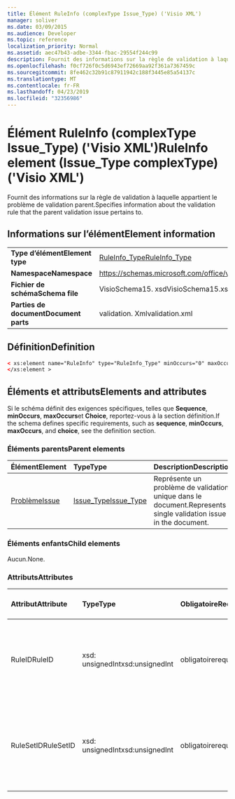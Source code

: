 ```yaml
---
title: Élément RuleInfo (complexType Issue_Type) ('Visio XML')
manager: soliver
ms.date: 03/09/2015
ms.audience: Developer
ms.topic: reference
localization_priority: Normal
ms.assetid: aec47b43-adbe-3344-fbac-29554f244c99
description: Fournit des informations sur la règle de validation à laquelle appartient le problème de validation parent.
ms.openlocfilehash: f0cf726f0c5d6943ef72669aa92f361a7367459c
ms.sourcegitcommit: 8fe462c32b91c87911942c188f3445e85a54137c
ms.translationtype: MT
ms.contentlocale: fr-FR
ms.lasthandoff: 04/23/2019
ms.locfileid: "32356986"
---
```

# <a name="ruleinfo-element-issuetype-complextype-visio-xml"></a><span data-ttu-id="70c75-103">Élément RuleInfo (complexType Issue_Type) ('Visio XML')</span><span class="sxs-lookup"><span data-stu-id="70c75-103">RuleInfo element (Issue_Type complexType) ('Visio XML')</span></span>

<span data-ttu-id="70c75-104">Fournit des informations sur la règle de validation à laquelle appartient le problème de validation parent.</span><span class="sxs-lookup"><span data-stu-id="70c75-104">Specifies information about the validation rule that the parent validation issue pertains to.</span></span>
  
## <a name="element-information"></a><span data-ttu-id="70c75-105">Informations sur l’élément</span><span class="sxs-lookup"><span data-stu-id="70c75-105">Element information</span></span>

|||
|:-----|:-----|
|<span data-ttu-id="70c75-106">**Type d’élément**</span><span class="sxs-lookup"><span data-stu-id="70c75-106">**Element type**</span></span> <br/> |[<span data-ttu-id="70c75-107">RuleInfo_Type</span><span class="sxs-lookup"><span data-stu-id="70c75-107">RuleInfo_Type</span></span>](ruleinfo_type-complextypevisio-xml.md) <br/> |
|<span data-ttu-id="70c75-108">**Namespace**</span><span class="sxs-lookup"><span data-stu-id="70c75-108">**Namespace**</span></span> <br/> |https://schemas.microsoft.com/office/visio/2012/main  <br/> |
|<span data-ttu-id="70c75-109">**Fichier de schéma**</span><span class="sxs-lookup"><span data-stu-id="70c75-109">**Schema file**</span></span> <br/> |<span data-ttu-id="70c75-110">VisioSchema15. xsd</span><span class="sxs-lookup"><span data-stu-id="70c75-110">VisioSchema15.xsd</span></span>  <br/> |
|<span data-ttu-id="70c75-111">**Parties de document**</span><span class="sxs-lookup"><span data-stu-id="70c75-111">**Document parts**</span></span> <br/> |<span data-ttu-id="70c75-112">validation. Xml</span><span class="sxs-lookup"><span data-stu-id="70c75-112">validation.xml</span></span>  <br/> |
   
## <a name="definition"></a><span data-ttu-id="70c75-113">Définition</span><span class="sxs-lookup"><span data-stu-id="70c75-113">Definition</span></span>

```XML
< xs:element name="RuleInfo" type="RuleInfo_Type" minOccurs="0" maxOccurs="1" >
</xs:element >
```

## <a name="elements-and-attributes"></a><span data-ttu-id="70c75-114">Éléments et attributs</span><span class="sxs-lookup"><span data-stu-id="70c75-114">Elements and attributes</span></span>

<span data-ttu-id="70c75-115">Si le schéma définit des exigences spécifiques, telles que **Sequence**, **minOccurs**, **maxOccurs**et **Choice**, reportez-vous à la section définition.</span><span class="sxs-lookup"><span data-stu-id="70c75-115">If the schema defines specific requirements, such as **sequence**, **minOccurs**, **maxOccurs**, and **choice**, see the definition section.</span></span> 
  
### <a name="parent-elements"></a><span data-ttu-id="70c75-116">Éléments parents</span><span class="sxs-lookup"><span data-stu-id="70c75-116">Parent elements</span></span>

|<span data-ttu-id="70c75-117">**Élément**</span><span class="sxs-lookup"><span data-stu-id="70c75-117">**Element**</span></span>|<span data-ttu-id="70c75-118">**Type**</span><span class="sxs-lookup"><span data-stu-id="70c75-118">**Type**</span></span>|<span data-ttu-id="70c75-119">**Description**</span><span class="sxs-lookup"><span data-stu-id="70c75-119">**Description**</span></span>|
|:-----|:-----|:-----|
|[<span data-ttu-id="70c75-120">Problème</span><span class="sxs-lookup"><span data-stu-id="70c75-120">Issue</span></span>](issue-element-issues_type-complextypevisio-xml.md) <br/> |[<span data-ttu-id="70c75-121">Issue_Type</span><span class="sxs-lookup"><span data-stu-id="70c75-121">Issue_Type</span></span>](issue_type-complextypevisio-xml.md) <br/> |<span data-ttu-id="70c75-122">Représente un problème de validation unique dans le document.</span><span class="sxs-lookup"><span data-stu-id="70c75-122">Represents a single validation issue in the document.</span></span>  <br/> |
   
### <a name="child-elements"></a><span data-ttu-id="70c75-123">Éléments enfants</span><span class="sxs-lookup"><span data-stu-id="70c75-123">Child elements</span></span>

<span data-ttu-id="70c75-124">Aucun.</span><span class="sxs-lookup"><span data-stu-id="70c75-124">None.</span></span>
  
### <a name="attributes"></a><span data-ttu-id="70c75-125">Attributs</span><span class="sxs-lookup"><span data-stu-id="70c75-125">Attributes</span></span>

|<span data-ttu-id="70c75-126">**Attribut**</span><span class="sxs-lookup"><span data-stu-id="70c75-126">**Attribute**</span></span>|<span data-ttu-id="70c75-127">**Type**</span><span class="sxs-lookup"><span data-stu-id="70c75-127">**Type**</span></span>|<span data-ttu-id="70c75-128">**Obligatoire**</span><span class="sxs-lookup"><span data-stu-id="70c75-128">**Required**</span></span>|<span data-ttu-id="70c75-129">**Description**</span><span class="sxs-lookup"><span data-stu-id="70c75-129">**Description**</span></span>|<span data-ttu-id="70c75-130">**Valeurs possibles**</span><span class="sxs-lookup"><span data-stu-id="70c75-130">**Possible values**</span></span>|
|:-----|:-----|:-----|:-----|:-----|
|<span data-ttu-id="70c75-131">RuleID</span><span class="sxs-lookup"><span data-stu-id="70c75-131">RuleID</span></span>  <br/> |<span data-ttu-id="70c75-132">xsd: unsignedInt</span><span class="sxs-lookup"><span data-stu-id="70c75-132">xsd:unsignedInt</span></span>  <br/> |<span data-ttu-id="70c75-133">obligatoire</span><span class="sxs-lookup"><span data-stu-id="70c75-133">required</span></span>  <br/> |<span data-ttu-id="70c75-134">Spécifie l'identificateur unique de la règle de validation à laquelle le problème parent est lié.</span><span class="sxs-lookup"><span data-stu-id="70c75-134">Specifies the unique identifier of the validation rule that the parent issue pertains to.</span></span>  <br/> |<span data-ttu-id="70c75-135">Valeurs du type xsd: unsignedInt.</span><span class="sxs-lookup"><span data-stu-id="70c75-135">Values of the xsd:unsignedInt type.</span></span>  <br/> |
|<span data-ttu-id="70c75-136">RuleSetID</span><span class="sxs-lookup"><span data-stu-id="70c75-136">RuleSetID</span></span>  <br/> |<span data-ttu-id="70c75-137">xsd: unsignedInt</span><span class="sxs-lookup"><span data-stu-id="70c75-137">xsd:unsignedInt</span></span>  <br/> |<span data-ttu-id="70c75-138">obligatoire</span><span class="sxs-lookup"><span data-stu-id="70c75-138">required</span></span>  <br/> |<span data-ttu-id="70c75-139">Spécifie l'identificateur unique de l'ensemble de règles de validation auquel le problème parent se rapporte.</span><span class="sxs-lookup"><span data-stu-id="70c75-139">Specifies the unique identifier of the validation rule set that the parent issue pertains to.</span></span>  <br/> |<span data-ttu-id="70c75-140">Valeurs du type xsd: unsignedInt.</span><span class="sxs-lookup"><span data-stu-id="70c75-140">Values of the xsd:unsignedInt type.</span></span>  <br/> |
   

